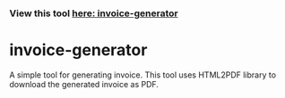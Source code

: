 ### View this tool [here: invoice-generator](https://invoice-gen-pdf.vercel.app/)
# invoice-generator
 
A simple tool for generating invoice. This tool uses HTML2PDF library to download the generated invoice as PDF.
